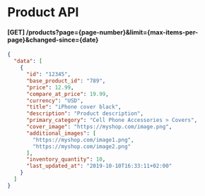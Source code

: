 # Product API

#### [GET] /products?page={page-number}&limit={max-items-per-page}&changed-since={date}

```JSON
{
  "data": [
    {
      "id": "12345",
      "base_product_id": "789",
      "price": 12.99,
      "compare_at_price": 19.99,
      "currency": "USD",
      "title": "iPhone cover black",
      "description": "Product description",
      "primary_category": "Cell Phone Accessories > Covers",
      "cover_image": "https://myshop.com/image.png",
      "additional_images": [
        "https://myshop.com/image1.png",
        "https://myshop.com/image2.png"
      ],
      "inventory_quantity": 10,
      "last_updated_at": "2019-10-10T16:33:11+02:00"
    }
  ]
}
```

